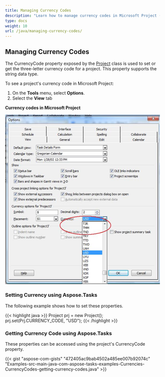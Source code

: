 ```yaml
---
title: Managing Currency Codes
description: "Learn how to manage currency codes in Microsoft Project (MPP/XML) files using Aspose.Tasks for Java."
type: docs
weight: 10
url: /java/managing-currency-codes/
---
```


## **Managing Currency Codes**
The CurrencyCode property exposed by the [Project](https://apireference.aspose.com/tasks/java/com.aspose.tasks/project)
class is used to set or get the three-letter currency code for a project. This property supports the string data type.

To see a project's currency code in Microsoft Project:

1. On the **Tools** menu, select **Options**.
2. Select the **View** tab

**Currency codes in Microsoft Project** 

![show currency codes in Microsoft Project](managing-currency-codes_1.png)

### **Setting Currency using Aspose.Tasks**
The following example shows how to set these properties.

{{< highlight java >}}
Project prj = new Project();
prj.set(Prj.CURRENCY_CODE, "USD");
{{< /highlight >}}

### **Getting Currency Code using Aspose.Tasks**
These properties can be accessed using the project's CurrencyCode property.

{{< gist "aspose-com-gists" "472405ac9bab4502a485ee007b92074c" "Examples-src-main-java-com-aspose-tasks-examples-Currencies-CurrencyCodes-getting-currency-codes.java" >}}
